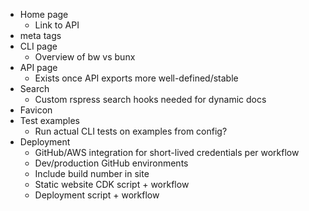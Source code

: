 - Home page
  - Link to API
- meta tags
- CLI page
  - Overview of bw vs bunx
- API page
  - Exists once API exports more well-defined/stable
- Search
  - Custom rspress search hooks needed for dynamic docs
- Favicon
- Test examples
  - Run actual CLI tests on examples from config?
- Deployment
  - GitHub/AWS integration for short-lived credentials per workflow
  - Dev/production GitHub environments
  - Include build number in site
  - Static website CDK script + workflow
  - Deployment script + workflow
